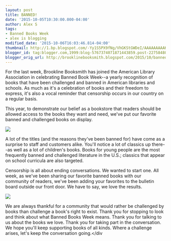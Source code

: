 ```yaml
---
layout: post
title: BANNED!
date: '2015-10-05T10:30:00.000-04:00'
author: Alex S
tags:
- Banned Books Week
- alex is blogging
modified_date: '2015-10-06T16:03:46.814-04:00'
thumbnail: http://1.bp.blogspot.com/-Yy1S5PX9fNg/VhGKStGWDeI/AAAAAAAAAKk/clBZlUTHpi0/s72-c/IMG_1399.JPG
blogger_id: tag:blogger.com,1999:blog-5767374071871443859.post-2275848023496742599
blogger_orig_url: http://brooklinebooksmith.blogspot.com/2015/10/banned.html
---
```

For the last week, Brookline Booksmith has joined the American Library Association in celebrating Banned Book Week--a yearly recognition of books that have been challenged and banned in American libraries and schools. As much as it's a celebration of books and their freedom to express, it's also a vocal reminder that censorship occurs in our country on a regular basis.

This year, to demonstrate our belief as a bookstore that readers should be allowed access to the books they want and need, we've put our favorite banned and challenged books on display.

[![](http://1.bp.blogspot.com/-Yy1S5PX9fNg/VhGKStGWDeI/AAAAAAAAAKk/clBZlUTHpi0/s320/IMG_1399.JPG)](http://1.bp.blogspot.com/-Yy1S5PX9fNg/VhGKStGWDeI/AAAAAAAAAKk/clBZlUTHpi0/s1600/IMG_1399.JPG)

A lot of the titles (and the reasons they've been banned for) have come as a surprise to staff and customers alike. You'll notice a lot of classics up there--as well as a lot of children's books. Books for young people are the most frequently banned and challenged literature in the U.S.; classics that appear on school curricula are also targeted.

Censorship is all about ending conversations. We wanted to start one. All week, as we've been sharing our favorite banned books with our community of readers, we've been adding your favorites to the bulletin board outside our front door. We have to say, we love the results.

[![](http://4.bp.blogspot.com/-7GptPELLonY/VhGKSyogAnI/AAAAAAAAAKo/P7XCDvPFELQ/s320/IMG_1396.JPG)](http://4.bp.blogspot.com/-7GptPELLonY/VhGKSyogAnI/AAAAAAAAAKo/P7XCDvPFELQ/s1600/IMG_1396.JPG)

We are always thankful for a community that would rather be challenged by books than challenge a book's right to exist. Thank you for stopping to look and think about what Banned Books Week means. Thank you for talking to us about the books we love. Thank you for taking part in the conversation. We hope you'll keep supporting books of all kinds. Where a challenge arises, let's keep the conversation going.</div